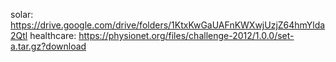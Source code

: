 solar: https://drive.google.com/drive/folders/1KtxKwGaUAFnKWXwjUzjZ64hmYlda2Qtl
healthcare: https://physionet.org/files/challenge-2012/1.0.0/set-a.tar.gz?download
